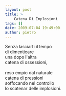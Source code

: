 ```yaml
---
layout: post
title: >
    Catena Di Implosioni
tags: []
date: 2009-07-04 19:49:00
author: pietro
---
```

Senza lasciarti il tempo<br/>di dimenticare<br/>una dopo l'altra<br/>catena di ossessioni,<br/><br/>reso empio dal naturale<br/>catena di pressioni<br/>soffocando nel controllo<br/>lo scatenar delle implosioni.
